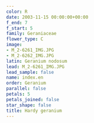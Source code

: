 ```yaml
---
color: R
date: 2003-11-15 00:00:00+00:00
f_end: 7
f_start: 5
family: Geraniaceae
flower_type: C
image:
- M_2-6261_IMG.JPG
- M_2-6262_IMG.JPG
latin: Geranium nodosum
lead: M_2-6261_IMG.JPG
lead_sample: false
name: index.en
order: Geranium
parallel: false
petals: 5
petals_joined: false
star_shape: false
title: Hardy geranium
---
```

